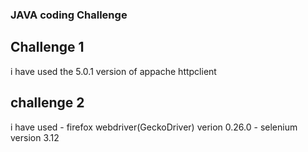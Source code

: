### JAVA coding Challenge

## Challenge 1
i have used the 5.0.1 version of appache httpclient

## challenge 2
i have used
	- firefox webdriver(GeckoDriver) verion 0.26.0
	- selenium version 3.12